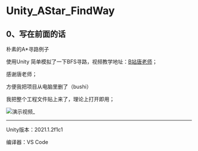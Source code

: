 # Unity_AStar_FindWay

## 0、写在前面的话
朴素的A*寻路例子


使用Unity 简单模拟了一下BFS寻路，视频教学地址：[B站唐老师](https://www.bilibili.com/video/BV147411u7r5?p=4&spm_id_from=333.1007.top_right_bar_window_history.content.click)；


感谢唐老师；


方便我把项目从电脑里删了（bushi）


我把整个工程文件贴上来了，理论上打开即用；



![演示视频_](https://user-images.githubusercontent.com/65765928/160400509-6c821544-e700-4067-8edb-34eaf0d62ea9.gif)

-----
Unity版本：2021.1.2f1c1

编译器：VS Code

